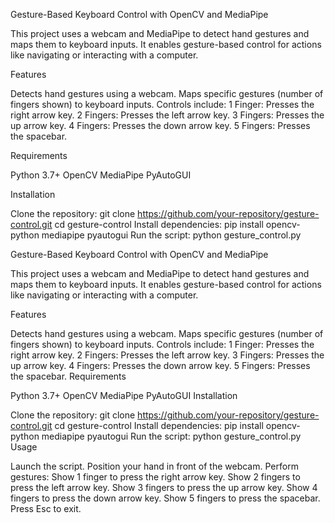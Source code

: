 Gesture-Based Keyboard Control with OpenCV and MediaPipe

This project uses a webcam and MediaPipe to detect hand gestures and maps them to keyboard inputs. It enables gesture-based control for actions like navigating or interacting with a computer.

Features

Detects hand gestures using a webcam.
Maps specific gestures (number of fingers shown) to keyboard inputs.
Controls include:
1 Finger: Presses the right arrow key.
2 Fingers: Presses the left arrow key. 
3 Fingers: Presses the up arrow key. 
4 Fingers: Presses the down arrow key.
5 Fingers: Presses the spacebar. 


Requirements  

Python 3.7+
OpenCV
MediaPipe
PyAutoGUI


Installation

Clone the repository:
git clone https://github.com/your-repository/gesture-control.git
cd gesture-control
Install dependencies:
pip install opencv-python mediapipe pyautogui
Run the script:
python gesture_control.py



Gesture-Based Keyboard Control with OpenCV and MediaPipe

This project uses a webcam and MediaPipe to detect hand gestures and maps them to keyboard inputs. It enables gesture-based control for actions like navigating or interacting with a computer.

Features

Detects hand gestures using a webcam.
Maps specific gestures (number of fingers shown) to keyboard inputs.
Controls include:
1 Finger: Presses the right arrow key.
2 Fingers: Presses the left arrow key.
3 Fingers: Presses the up arrow key.
4 Fingers: Presses the down arrow key.
5 Fingers: Presses the spacebar.
Requirements

Python 3.7+
OpenCV
MediaPipe
PyAutoGUI
Installation

Clone the repository:
git clone https://github.com/your-repository/gesture-control.git
cd gesture-control
Install dependencies:
pip install opencv-python mediapipe pyautogui
Run the script:
python gesture_control.py
Usage

Launch the script.
Position your hand in front of the webcam.
Perform gestures:
Show 1 finger to press the right arrow key.
Show 2 fingers to press the left arrow key.
Show 3 fingers to press the up arrow key.
Show 4 fingers to press the down arrow key.
Show 5 fingers to press the spacebar.
Press Esc to exit.


